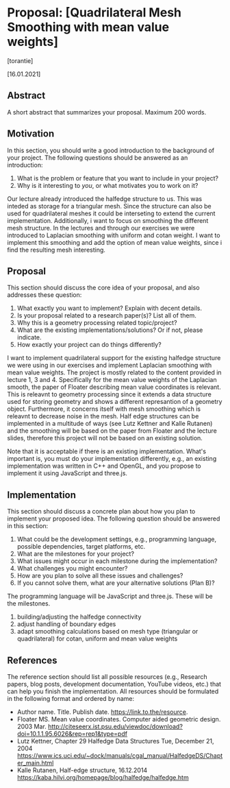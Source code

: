 # Proposal: [Quadrilateral Mesh Smoothing with mean value weights]

[torantie]

[16.01.2021]

## Abstract

A short abstract that summarizes your proposal. Maximum 200 words.

## Motivation

In this section, you should write a good introduction to the background of your project.
The following questions should be answered as an introduction:

1. What is the problem or feature that you want to include in your project?
2. Why is it interesting to *you*, or what motivates you to work on it?

Our lecture already introduced the halfedge structure to us. This was inteded as storage for a triangular mesh. Since the structure can also be used for quadrilateral meshes it could be interseting to extend the current implementation. Additionally, i want to focus on smoothing the different mesh structure. In the lectures and through  our exercises we were introduced to Laplacian smoothing with uniform and cotan weight. I want to implement this smoothing and add the option of mean value weights, since i find the resulting mesh interesting.


## Proposal

This section should discuss the core idea of your proposal, and also
addresses these question:

1. What exactly you want to implement? Explain with decent details.
2. Is your proposal related to a research paper(s)? List all of them.
3. Why this is a geometry processing related topic/project?
4. What are the existing implementations/solutions? Or if not, please indicate.
5. How exactly your project can do things differently?

I want to implement quadrilateral support for the existing halfedge structure we were using in our exercises and implement Laplacian smoothing with mean value weights.
The project is mostly related to the content provided in lecture 1, 3 and 4. Specifically for the mean value weights of the Laplacian smooth, the paper of Floater describing mean value coordinates is relevant.
This is releavnt to geometry processing since it extends a data structure used for storing geometry and shows a different represantion of a geometry object. Furthermore, it concerns itself with mesh smoothing which is releavnt to decrease noise in the mesh.
Half edge structures can be implemented in a multitude of ways (see Lutz Kettner and Kalle Rutanen) and the smoothing will be based on the paper from Floater and the lecture slides, therefore this project will not be based on an existing solution.

Note that it is acceptable if there is an existing implementation. What's important is, you must do your implementation differently, e.g., an existing implementation was written in C++ and OpenGL, and you propose to implement it using JavaScript and three.js.

## Implementation

This section should discuss a concrete plan about how you plan to implement your proposed idea. The following question should be answered in this section:

1. What could be the development settings, e.g., programming language, possible dependencies, target platforms, etc.
2. What are the milestones for your project?
3. What issues might occur in each milestone during the implementation?
4. What challenges you might encounter?
5. How are you plan to solve all these issues and challenges?
6. If you cannot solve them, what are your alternative solutions (Plan B)?

The programming language will be JavaScript and three.js. These will be the milestones.
1. building/adjusting the halfedge connectivity
2. adjust handling of boundary edges
3. adapt smoothing calculations based on mesh type (triangular or quadrilateral) for cotan, uniform and mean value weights

## References

The reference section should list all possible resources (e.g., Research papers, blog posts, development documentation, YouTube videos, etc.) that can help you finish the implementation. All resources should be formulated in the following format and ordered by name: 

- Author name. Title. Publish date. https://link.to.the/resource.
- Floater MS. Mean value coordinates. Computer aided geometric design. 2003 Mar. http://citeseerx.ist.psu.edu/viewdoc/download?doi=10.1.1.95.6026&rep=rep1&type=pdf
- Lutz Kettner, Chapter 29 Halfedge Data Structures Tue, December 21, 2004 https://www.ics.uci.edu/~dock/manuals/cgal_manual/HalfedgeDS/Chapter_main.html
- Kalle Rutanen, Half-edge structure, 16.12.2014 https://kaba.hilvi.org/homepage/blog/halfedge/halfedge.htm

